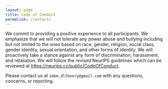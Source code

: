 ```yaml
---
layout: page
title: Code of Conduct
permalink: /contact/
---
```


We commit to providing a positive experience to all participants. We emphasize that we will not tolerate any power abuse and bullying including but not limited to the ones based on race, gender, religion, social class, gender identity, sexual orientation, and other forms of identity. We will proactively take a stance against any form of discrimination, harassment, and retaliation. We will follow the revised NeurIPS guidelines which can be reviewed at https://neurips.cc/public/CodeOfConduct.  

Please contact us at `imbm.dltheory@gmail.com` with any questions, concerns, or reporting.  
